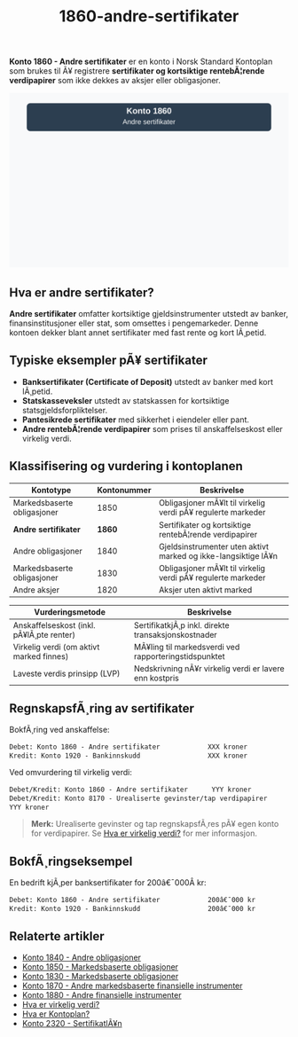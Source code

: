 ﻿---
title: "1860-andre-sertifikater"
meta_title: "1860-andre-sertifikater"
meta_description: "**Konto 1860 - Andre sertifikater** er en konto i Norsk Standard Kontoplan som brukes til Ã¥ registrere **sertifikater og kortsiktige rentebÃ¦rende verdipapirer..."
slug: 1860-andre-sertifikater
type: blog
layout: pages/single
---

**Konto 1860 - Andre sertifikater** er en konto i Norsk Standard Kontoplan som brukes til Ã¥ registrere **sertifikater og kortsiktige rentebÃ¦rende verdipapirer** som ikke dekkes av aksjer eller obligasjoner.

![Illustrasjon av konto 1860 Andre sertifikater](1860-andre-sertifikater-image.svg)

## Hva er andre sertifikater?

**Andre sertifikater** omfatter kortsiktige gjeldsinstrumenter utstedt av banker, finansinstitusjoner eller stat, som omsettes i pengemarkeder. Denne kontoen dekker blant annet sertifikater med fast rente og kort lÃ¸petid.

## Typiske eksempler pÃ¥ sertifikater

* **Banksertifikater (Certificate of Deposit)** utstedt av banker med kort lÃ¸petid.
* **Statskasseveksler** utstedt av statskassen for kortsiktige statsgjeldsforpliktelser.
* **Pantesikrede sertifikater** med sikkerhet i eiendeler eller pant.
* **Andre rentebÃ¦rende verdipapirer** som prises til anskaffelseskost eller virkelig verdi.

## Klassifisering og vurdering i kontoplanen

| Kontotype                           | Kontonummer | Beskrivelse                                                    |
|-------------------------------------|-------------|----------------------------------------------------------------|
| Markedsbaserte obligasjoner         | 1850        | Obligasjoner mÃ¥lt til virkelig verdi pÃ¥ regulerte markeder     |
| **Andre sertifikater**              | **1860**    | Sertifikater og kortsiktige rentebÃ¦rende verdipapirer          |
| Andre obligasjoner                  | 1840        | Gjeldsinstrumenter uten aktivt marked og ikke-langsiktige lÃ¥n  |
| Markedsbaserte obligasjoner         | 1830        | Obligasjoner mÃ¥lt til virkelig verdi pÃ¥ regulerte markeder     |
| Andre aksjer                        | 1820        | Aksjer uten aktivt marked                                      |

| Vurderingsmetode                            | Beskrivelse                                           |
|---------------------------------------------|-------------------------------------------------------|
| Anskaffelseskost (inkl. pÃ¥lÃ¸pte renter)     | SertifikatkjÃ¸p inkl. direkte transaksjonskostnader    |
| Virkelig verdi (om aktivt marked finnes)    | MÃ¥ling til markedsverdi ved rapporteringstidspunktet |
| Laveste verdis prinsipp (LVP)               | Nedskrivning nÃ¥r virkelig verdi er lavere enn kostpris|

## RegnskapsfÃ¸ring av sertifikater

BokfÃ¸ring ved anskaffelse:

```plaintext
Debet: Konto 1860 - Andre sertifikater            XXX kroner
Kredit: Konto 1920 - Bankinnskudd                 XXX kroner
```

Ved omvurdering til virkelig verdi:

```plaintext
Debet/Kredit: Konto 1860 - Andre sertifikater      YYY kroner
Debet/Kredit: Konto 8170 - Urealiserte gevinster/tap verdipapirer   YYY kroner
```

> **Merk:** Urealiserte gevinster og tap regnskapsfÃ¸res pÃ¥ egen konto for verdipapirer. Se [Hva er virkelig verdi?](/blogs/regnskap/hva-er-virkelig-verdi "Hva er Virkelig Verdi? Verdsettelse og RegnskapsfÃ¸ring") for mer informasjon.

## BokfÃ¸ringseksempel

En bedrift kjÃ¸per banksertifikater for 200â€¯000Â kr:

```plaintext
Debet: Konto 1860 - Andre sertifikater            200â€¯000 kr
Kredit: Konto 1920 - Bankinnskudd                 200â€¯000 kr
```

## Relaterte artikler

* [Konto 1840 - Andre obligasjoner](/blogs/kontoplan/1840-andre-obligasjoner "Konto 1840 - Andre obligasjoner: Guide til andre obligasjoner i norsk kontoplan")
* [Konto 1850 - Markedsbaserte obligasjoner](/blogs/kontoplan/1850-markedsbaserte-obligasjoner "Konto 1850 - Markedsbaserte obligasjoner: Guide til markedsbaserte obligasjoner i norsk kontoplan")
* [Konto 1830 - Markedsbaserte obligasjoner](/blogs/kontoplan/1830-markedsbaserte-obligasjoner "Konto 1830 - Markedsbaserte obligasjoner: Guide til markedsbaserte obligasjoner i norsk kontoplan")
* [Konto 1870 - Andre markedsbaserte finansielle instrumenter](/blogs/kontoplan/1870-andre-markedsbaserte-finansielle-instrumenter "Konto 1870 - Andre markedsbaserte finansielle instrumenter: Guide til finansielle instrumenter i norsk kontoplan")
* [Konto 1880 - Andre finansielle instrumenter](/blogs/kontoplan/1880-andre-finansielle-instrumenter "Konto 1880 - Andre finansielle instrumenter: Guide til finansielle instrumenter i norsk kontoplan")
* [Hva er virkelig verdi?](/blogs/regnskap/hva-er-virkelig-verdi "Hva er Virkelig Verdi? Verdsettelse og RegnskapsfÃ¸ring")
* [Hva er Kontoplan?](/blogs/regnskap/hva-er-kontoplan "Hva er Kontoplan? Komplett Guide til Kontoplaner i Norsk Regnskap")
* [Konto 2320 - SertifikatlÃ¥n](/blogs/kontoplan/2320-sertifikatlan "Konto 2320 - SertifikatlÃ¥n i Norsk Standard Kontoplan")

